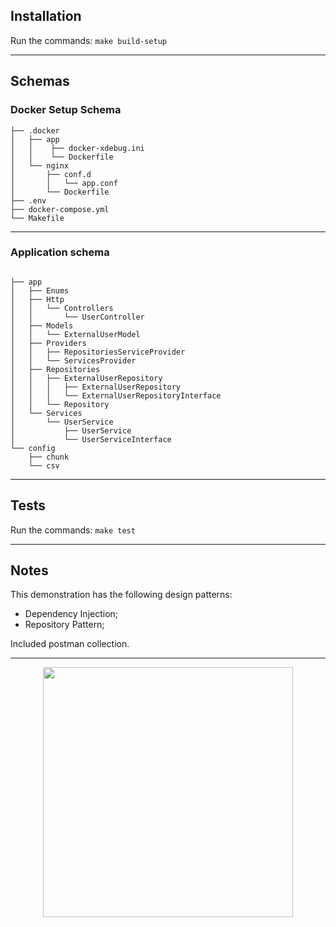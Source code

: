 ## Installation

Run the commands: `make build-setup`

* * *

## Schemas

### Docker Setup Schema

```
├── .docker
│   ├── app
│   │    ├── docker-xdebug.ini
│   │    └── Dockerfile
│   └── nginx
│       ├── conf.d
│       │   └── app.conf
│       └── Dockerfile
├── .env
├── docker-compose.yml
└── Makefile
```

* * *

### Application schema
```

├── app
│	├── Enums
│	├── Http
│	│	└── Controllers
│	│		└── UserController
│	├── Models
│	│	└── ExternalUserModel
│	├── Providers
│	│	├── RepositoriesServiceProvider
│	│	└── ServicesProvider
│	├── Repositories
│	│	├── ExternalUserRepository
│	│	│	├── ExternalUserRepository
│	│	│	└── ExternalUserRepositoryInterface
│	│	└── Repository
│	└── Services
│		└── UserService
│			├── UserService
│			└── UserServiceInterface
└── config
	├── chunk
	└── csv
```
* * *

## Tests

Run the commands: `make test`

* * *

## Notes

This demonstration has the following design patterns:
* Dependency Injection;
* Repository Pattern;

Included postman collection.

* * *

<p align="center"><a href="https://laravel.com" target="_blank"><img src="https://raw.githubusercontent.com/laravel/art/master/logo-lockup/5%20SVG/2%20CMYK/1%20Full%20Color/laravel-logolockup-cmyk-red.svg" width="400"></a></p>
